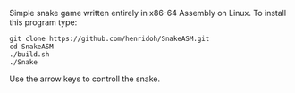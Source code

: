 Simple snake game written entirely in x86-64 Assembly on Linux. To install this program type:
```
git clone https://github.com/henridoh/SnakeASM.git
cd SnakeASM
./build.sh
./Snake
```
Use the arrow keys to controll the snake.
